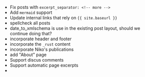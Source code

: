 - Fix posts with `excerpt_separator: <!-- more -->`
- Add `mermaid` support
- Update internal links that rely on `{{ site.baseurl }}`
- spellcheck all posts
- date_to_xmlschema is use in the existing post layout, should we continue doing that?
- incorporate header and footer
- incorporate the `_rust` content
- incorporate Niko's publications
- add "About" page
- Support discus comments
- Support automatic page excerpts
- 